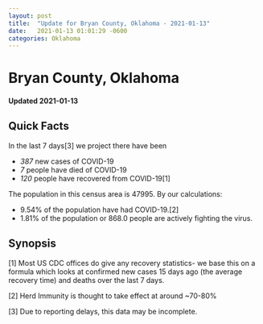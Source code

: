 ```yaml
---
layout: post
title:  "Update for Bryan County, Oklahoma - 2021-01-13"
date:   2021-01-13 01:01:29 -0600
categories: Oklahoma
---
```


# Bryan County, Oklahoma
#### Updated 2021-01-13

## Quick Facts

In the last 7 days[3] we project there have been
- *387* new cases of COVID-19
- *7* people have died of COVID-19
- *120* people have recovered from COVID-19[1]

The population in this census area is 47995. By our calculations:
- 9.54% of the population have had COVID-19.[2]
- 1.81% of the population or 868.0 people are actively fighting the virus.

## Synopsis




[1] Most US CDC offices do give any recovery statistics- we base this on a formula which looks at confirmed new cases
15 days ago (the average recovery time) and deaths over the last 7 days.

[2] Herd Immunity is thought to take effect at around ~70-80%

[3] Due to reporting delays, this data may be incomplete.
 
    